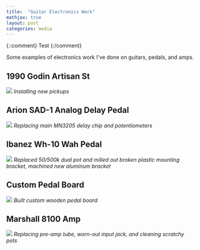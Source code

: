 ```yaml
---
title:  "Guitar Electronics Work"
mathjax: true
layout: post
categories: media
---
```


{::comment}
Test
{:/comment}

Some examples of electronics work I've done on guitars, pedals, and amps.

## 1990 Godin Artisan St
![](/assets/images/2022-08-14-guitar-electronics-work/IMG_0247_294.png)
*Installing new pickups*

## Arion SAD-1 Analog Delay Pedal
![](/assets/images/2022-08-14-guitar-electronics-work/IMG_0638_2.png)
*Replacing main MN3205 delay chip and potentiometers*

## Ibanez Wh-10 Wah Pedal
![](/assets/images/2022-08-14-guitar-electronics-work/DSC_02422.png)
*Replaced 50/500k dual pot and milled out broken plastic mounting bracket, machined new aluminum bracket*

## Custom Pedal Board
![](/assets/images/2022-08-14-guitar-electronics-work/DSC_0045.JPG)
*Built custom wooden pedal board*

## Marshall 8100 Amp
![](/assets/images/2022-08-14-guitar-electronics-work/IMG_0221_2.png)
*Replacing pre-amp tube, worn-out input jack, and cleaning scratchy pots*






